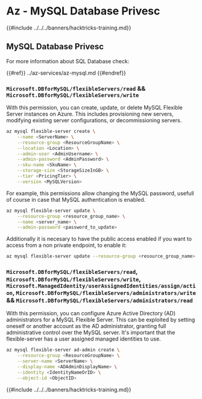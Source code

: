 # Az - MySQL Database Privesc

{{#include ../../../banners/hacktricks-training.md}}

## MySQL Database Privesc
For more information about SQL Database check:

{{#ref}}
../az-services/az-mysql.md
{{#endref}}

### `Microsoft.DBforMySQL/flexibleServers/read` && `Microsoft.DBforMySQL/flexibleServers/write`

With this permission, you can create, update, or delete MySQL Flexible Server instances on Azure. This includes provisioning new servers, modifying existing server configurations, or decommissioning servers.

```bash
az mysql flexible-server create \
    --name <ServerName> \
    --resource-group <ResourceGroupName> \
    --location <Location> \
    --admin-user <AdminUsername> \
    --admin-password <AdminPassword> \
    --sku-name <SkuName> \
    --storage-size <StorageSizeInGB> \
    --tier <PricingTier> \
    --version <MySQLVersion>
```

For example, this permissions allow changing the MySQL password, usefull of course in case that MySQL authentication is enabled.

```bash
az mysql flexible-server update \
    --resource-group <resource_group_name> \
    --name <server_name> \
    --admin-password <password_to_update>
```

Additionally it is necesary to have the public access enabled if you want to access from a non private endpoint, to enable it:

```bash
az mysql flexible-server update --resource-group <resource_group_name> --server-name <server_name> --public-access Enabled
```

### `Microsoft.DBforMySQL/flexibleServers/read`, `Microsoft.DBforMySQL/flexibleServers/write`, `Microsoft.ManagedIdentity/userAssignedIdentities/assign/action`, `Microsoft.DBforMySQL/flexibleServers/administrators/write` && `Microsoft.DBforMySQL/flexibleServers/administrators/read`

With this permission, you can configure Azure Active Directory (AD) administrators for a MySQL Flexible Server. This can be exploited by setting oneself or another account as the AD administrator, granting full administrative control over the MySQL server. It's important that the flexible-server has a user assigned managed identities to use.

```bash
az mysql flexible-server ad-admin create \
    --resource-group <ResourceGroupName> \
    --server-name <ServerName> \
    --display-name <ADAdminDisplayName> \
    --identity <IdentityNameOrID> \
    --object-id <ObjectID>
```

{{#include ../../../banners/hacktricks-training.md}}

